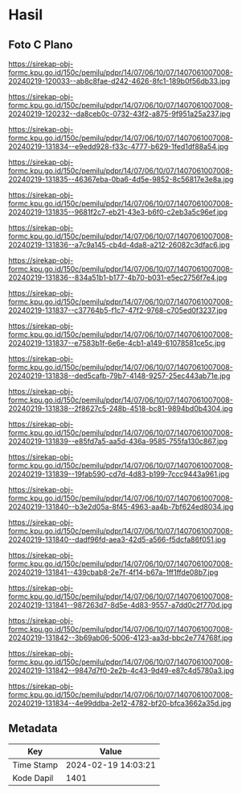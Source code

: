 # Hasil

## Foto C Plano

https://sirekap-obj-formc.kpu.go.id/150c/pemilu/pdpr/14/07/06/10/07/1407061007008-20240219-120033--ab8c8fae-d242-4626-8fc1-189b0f56db33.jpg

https://sirekap-obj-formc.kpu.go.id/150c/pemilu/pdpr/14/07/06/10/07/1407061007008-20240219-120232--da8ceb0c-0732-43f2-a875-9f951a25a237.jpg

https://sirekap-obj-formc.kpu.go.id/150c/pemilu/pdpr/14/07/06/10/07/1407061007008-20240219-131834--e9edd928-f33c-4777-b629-1fed1df88a54.jpg

https://sirekap-obj-formc.kpu.go.id/150c/pemilu/pdpr/14/07/06/10/07/1407061007008-20240219-131835--46367eba-0ba6-4d5e-9852-8c56817e3e8a.jpg

https://sirekap-obj-formc.kpu.go.id/150c/pemilu/pdpr/14/07/06/10/07/1407061007008-20240219-131835--9681f2c7-eb21-43e3-b6f0-c2eb3a5c96ef.jpg

https://sirekap-obj-formc.kpu.go.id/150c/pemilu/pdpr/14/07/06/10/07/1407061007008-20240219-131836--a7c9a145-cb4d-4da8-a212-26082c3dfac6.jpg

https://sirekap-obj-formc.kpu.go.id/150c/pemilu/pdpr/14/07/06/10/07/1407061007008-20240219-131836--834a51b1-b177-4b70-b031-e5ec2756f7e4.jpg

https://sirekap-obj-formc.kpu.go.id/150c/pemilu/pdpr/14/07/06/10/07/1407061007008-20240219-131837--c37764b5-f1c7-47f2-9768-c705ed0f3237.jpg

https://sirekap-obj-formc.kpu.go.id/150c/pemilu/pdpr/14/07/06/10/07/1407061007008-20240219-131837--e7583b1f-6e6e-4cb1-a149-61078581ce5c.jpg

https://sirekap-obj-formc.kpu.go.id/150c/pemilu/pdpr/14/07/06/10/07/1407061007008-20240219-131838--ded5cafb-79b7-4148-9257-25ec443ab71e.jpg

https://sirekap-obj-formc.kpu.go.id/150c/pemilu/pdpr/14/07/06/10/07/1407061007008-20240219-131838--2f8627c5-248b-4518-bc81-9894bd0b4304.jpg

https://sirekap-obj-formc.kpu.go.id/150c/pemilu/pdpr/14/07/06/10/07/1407061007008-20240219-131839--e85fd7a5-aa5d-436a-9585-755fa130c867.jpg

https://sirekap-obj-formc.kpu.go.id/150c/pemilu/pdpr/14/07/06/10/07/1407061007008-20240219-131839--19fab590-cd7d-4d83-b199-7ccc9443a961.jpg

https://sirekap-obj-formc.kpu.go.id/150c/pemilu/pdpr/14/07/06/10/07/1407061007008-20240219-131840--b3e2d05a-8f45-4963-aa4b-7bf624ed8034.jpg

https://sirekap-obj-formc.kpu.go.id/150c/pemilu/pdpr/14/07/06/10/07/1407061007008-20240219-131840--dadf96fd-aea3-42d5-a566-f5dcfa86f051.jpg

https://sirekap-obj-formc.kpu.go.id/150c/pemilu/pdpr/14/07/06/10/07/1407061007008-20240219-131841--439cbab8-2e7f-4f14-b67a-1ff1ffde08b7.jpg

https://sirekap-obj-formc.kpu.go.id/150c/pemilu/pdpr/14/07/06/10/07/1407061007008-20240219-131841--987263d7-8d5e-4d83-9557-a7dd0c2f770d.jpg

https://sirekap-obj-formc.kpu.go.id/150c/pemilu/pdpr/14/07/06/10/07/1407061007008-20240219-131842--3b69ab06-5006-4123-aa3d-bbc2e774768f.jpg

https://sirekap-obj-formc.kpu.go.id/150c/pemilu/pdpr/14/07/06/10/07/1407061007008-20240219-131842--9847d7f0-2e2b-4c43-9d49-e87c4d5780a3.jpg

https://sirekap-obj-formc.kpu.go.id/150c/pemilu/pdpr/14/07/06/10/07/1407061007008-20240219-131834--4e99ddba-2e12-4782-bf20-bfca3662a35d.jpg


## Metadata

| Key        | Value               |
| ---------- | ------------------- |
| Time Stamp | 2024-02-19 14:03:21 |
| Kode Dapil | 1401                |



